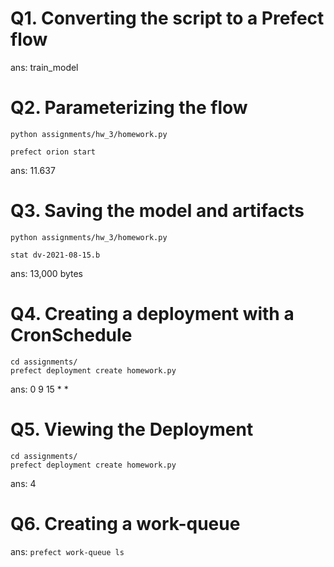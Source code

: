 # Q1. Converting the script to a Prefect flow
ans: train_model
# Q2. Parameterizing the flow
```
python assignments/hw_3/homework.py
```
```
prefect orion start
```
ans: 11.637
# Q3. Saving the model and artifacts
```
python assignments/hw_3/homework.py
```
```
stat dv-2021-08-15.b 
```
ans: 13,000 bytes
# Q4. Creating a deployment with a CronSchedule
```
cd assignments/
prefect deployment create homework.py
```
ans: 0 9 15 * *
# Q5. Viewing the Deployment
```
cd assignments/
prefect deployment create homework.py
```
ans: 4
# Q6. Creating a work-queue
ans: ```prefect work-queue ls```
